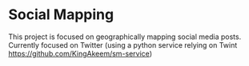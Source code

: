 # Social Mapping

This project is focused on geographically mapping social media posts. Currently focused on Twitter (using a python service relying on Twint https://github.com/KingAkeem/sm-service)
